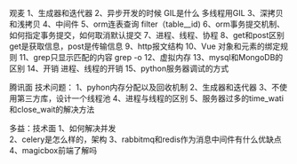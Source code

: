 观麦
1、生成器和迭代器
2、异步开发的时候  GIL是什么  多线程用GIL
3、深拷贝和浅拷贝
4、中间件
5、orm连表查询  filter（table__id)
6、orm事务提交机制、如何指定事务提交，如何取消默认提交
7、进程、线程、协程
8、get和post区别 get是获取信息，post是传输信息
9、http报文结构
10、Vue 对象和元素的绑定规则
11、grep只显示匹配的内容 grep -o
12、虚拟内存
13、mysql和MongoDB的区别
14、开销  进程、线程的开销
15、python服务器调试的方式


腾讯面
技术问题：
1、pyhon内存分配以及回收机制
2、生成器和迭代器
3、不使用第三方库，设计一个线程池
4、进程与线程的区别
5、服务器过多的time_wati和close_wait的解决方法

多益：技术面
1、如何解决并发  
2、celery是怎么样的，架构
3、rabbitmq和redis作为消息中间件有什么优缺点
4、magicbox前端了解吗  

